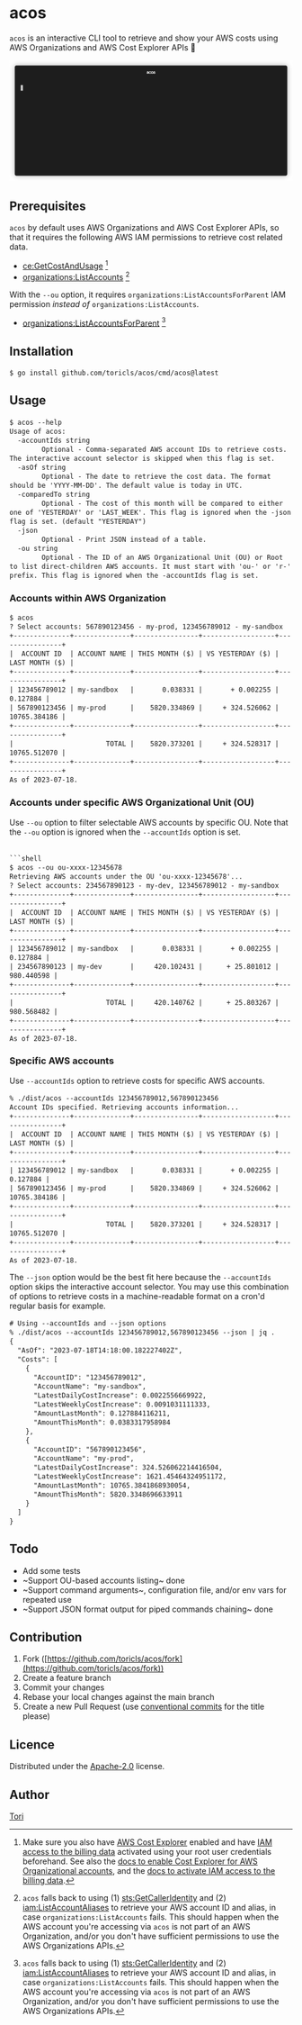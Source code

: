# acos

`acos` is an interactive CLI tool to retrieve and show your AWS costs using AWS Organizations and AWS Cost Explorer APIs 💸

![acos demo](acos-demo.gif)

## Prerequisites

`acos` by default uses AWS Organizations and AWS Cost Explorer APIs, so that it requires the following AWS IAM permissions to retrieve cost related data.

- [ce:GetCostAndUsage](https://docs.aws.amazon.com/aws-cost-management/latest/APIReference/API_GetCostAndUsage.html) [^1]
- [organizations:ListAccounts](https://docs.aws.amazon.com/organizations/latest/APIReference/API_ListAccounts.html) [^2]

With the `--ou` option, it requires `organizations:ListAccountsForParent` IAM permission _instead of_ `organizations:ListAccounts`.

- [organizations:ListAccountsForParent](https://docs.aws.amazon.com/organizations/latest/APIReference/API_ListAccountsForParent.html) [^2]

[^1]: Make sure you also have [AWS Cost Explorer](https://console.aws.amazon.com/cost-management/home) enabled and have [IAM access to the billing data](https://console.aws.amazon.com/billing/home#/account) activated using your root user credentials beforehand. See also the [docs to enable Cost Explorer for AWS Organizational accounts](https://docs.aws.amazon.com/cost-management/latest/userguide/ce-access.html#ce-iam-users), and the [docs to activate IAM access to the billing data](https://docs.aws.amazon.com/IAM/latest/UserGuide/tutorial_billing.html).

[^2]: `acos` falls back to using (1) [sts:GetCallerIdentity](https://docs.aws.amazon.com/STS/latest/APIReference/API_GetCallerIdentity.html) and (2) [iam:ListAccountAliases](https://docs.aws.amazon.com/IAM/latest/APIReference/API_ListAccountAliases.html) to retrieve your AWS account ID and alias, in case `organizations:ListAccounts` fails. This should happen when the AWS account you're accessing via `acos` is not part of an AWS Organization, and/or you don't have sufficient permissions to use the AWS Organizations APIs.

## Installation

```shell
$ go install github.com/toricls/acos/cmd/acos@latest
```

## Usage

```shell
$ acos --help
Usage of acos:
  -accountIds string
    	Optional - Comma-separated AWS account IDs to retrieve costs. The interactive account selector is skipped when this flag is set.
  -asOf string
    	Optional - The date to retrieve the cost data. The format should be 'YYYY-MM-DD'. The default value is today in UTC.
  -comparedTo string
    	Optional - The cost of this month will be compared to either one of 'YESTERDAY' or 'LAST_WEEK'. This flag is ignored when the -json flag is set. (default "YESTERDAY")
  -json
    	Optional - Print JSON instead of a table.
  -ou string
    	Optional - The ID of an AWS Organizational Unit (OU) or Root to list direct-children AWS accounts. It must start with 'ou-' or 'r-' prefix. This flag is ignored when the -accountIds flag is set.
```

### Accounts within AWS Organization

```shell
$ acos
? Select accounts: 567890123456 - my-prod, 123456789012 - my-sandbox
+--------------+--------------+----------------+------------------+----------------+
|  ACCOUNT ID  | ACCOUNT NAME | THIS MONTH ($) | VS YESTERDAY ($) | LAST MONTH ($) |
+--------------+--------------+----------------+------------------+----------------+
| 123456789012 | my-sandbox   |       0.038331 |       + 0.002255 |       0.127884 |
| 567890123456 | my-prod      |    5820.334869 |     + 324.526062 |   10765.384186 |
+--------------+--------------+----------------+------------------+----------------+
|                       TOTAL |    5820.373201 |     + 324.528317 |   10765.512070 |
+--------------+--------------+----------------+------------------+----------------+
As of 2023-07-18.
```

### Accounts under specific AWS Organizational Unit (OU)

Use `--ou` option to filter selectable AWS accounts by specific OU. Note that the `--ou` option is ignored when the `--accountIds` option is set.

```shell

```shell
$ acos --ou ou-xxxx-12345678
Retrieving AWS accounts under the OU 'ou-xxxx-12345678'...
? Select accounts: 234567890123 - my-dev, 123456789012 - my-sandbox
+--------------+--------------+----------------+------------------+----------------+
|  ACCOUNT ID  | ACCOUNT NAME | THIS MONTH ($) | VS YESTERDAY ($) | LAST MONTH ($) |
+--------------+--------------+----------------+------------------+----------------+
| 123456789012 | my-sandbox   |       0.038331 |       + 0.002255 |       0.127884 |
| 234567890123 | my-dev       |     420.102431 |      + 25.801012 |     980.440598 |
+--------------+--------------+----------------+------------------+----------------+
|                       TOTAL |     420.140762 |      + 25.803267 |     980.568482 |
+--------------+--------------+----------------+------------------+----------------+
As of 2023-07-18.
```

### Specific AWS accounts

Use `--accountIds` option to retrieve costs for specific AWS accounts.

```shell
% ./dist/acos --accountIds 123456789012,567890123456
Account IDs specified. Retrieving accounts information...
+--------------+--------------+----------------+------------------+----------------+
|  ACCOUNT ID  | ACCOUNT NAME | THIS MONTH ($) | VS YESTERDAY ($) | LAST MONTH ($) |
+--------------+--------------+----------------+------------------+----------------+
| 123456789012 | my-sandbox   |       0.038331 |       + 0.002255 |       0.127884 |
| 567890123456 | my-prod      |    5820.334869 |     + 324.526062 |   10765.384186 |
+--------------+--------------+----------------+------------------+----------------+
|                       TOTAL |    5820.373201 |     + 324.528317 |   10765.512070 |
+--------------+--------------+----------------+------------------+----------------+
As of 2023-07-18.
```

The `--json` option would be the best fit here because the `--accountIds` option skips the interactive account selector. You may use this combination of options to retrieve costs in a machine-readable format on a cron'd regular basis for example.

```shell
# Using --accountIds and --json options
% ./dist/acos --accountIds 123456789012,567890123456 --json | jq .
{
  "AsOf": "2023-07-18T14:18:00.182227402Z",
  "Costs": [
    {
      "AccountID": "123456789012",
      "AccountName": "my-sandbox",
      "LatestDailyCostIncrease": 0.0022556669922,
      "LatestWeeklyCostIncrease": 0.0091031111333,
      "AmountLastMonth": 0.127884116211,
      "AmountThisMonth": 0.0383317958984
    },
    {
      "AccountID": "567890123456",
      "AccountName": "my-prod",
      "LatestDailyCostIncrease": 324.526062214416504,
      "LatestWeeklyCostIncrease": 1621.45464324951172,
      "AmountLastMonth": 10765.3841868930054,
      "AmountThisMonth": 5820.3348696633911
    }
  ]
}
```

## Todo

- Add some tests
- ~Support OU-based accounts listing~ done
- ~Support command arguments~, configuration file, and/or env vars for repeated use
- ~Support JSON format output for piped commands chaining~ done

## Contribution

1. Fork ([https://github.com/toricls/acos/fork](https://github.com/toricls/acos/fork))
4. Create a feature branch
5. Commit your changes
6. Rebase your local changes against the main branch
7. Create a new Pull Request (use [conventional commits] for the title please)

[conventional commits]: https://www.conventionalcommits.org/en/v1.0.0/

## Licence

Distributed under the [Apache-2.0](./LICENSE) license.

## Author

[Tori](https://github.com/toricls)
